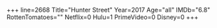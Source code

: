 +++
line=2668
Title="Hunter Street"
Year=2017
Age="all"
IMDb="6.8"
RottenTomatoes=""
Netflix=0
Hulu=1
PrimeVideo=0
Disney=0
+++

